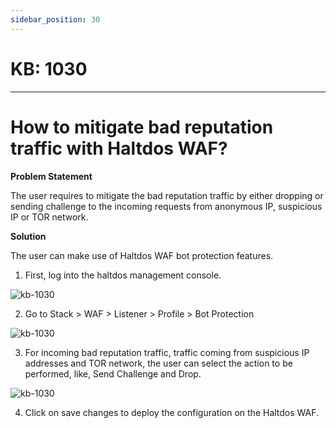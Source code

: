```yaml
---
sidebar_position: 30
---
```


# KB: 1030
-----------

# How to mitigate bad reputation traffic with Haltdos WAF?

**Problem Statement**

The user requires to mitigate the bad reputation traffic by either dropping or sending challenge to the incoming requests from anonymous IP, suspicious IP or TOR network.

**Solution**

The user can make use of Haltdos WAF bot protection features.

1. First, log into the haltdos management console.

![kb-1030](/tutorials/b1.png)

 2. Go to Stack > WAF > Listener > Profile > Bot Protection

 ![kb-1030](/tutorials/b2.png)

  3. For incoming bad reputation traffic, traffic coming from suspicious IP addresses and TOR network, the user can select the action to be performed, like, Send Challenge and Drop.

 ![kb-1030](/tutorials/b3.png)

  4. Click on save changes to deploy the configuration on the Haltdos WAF.

